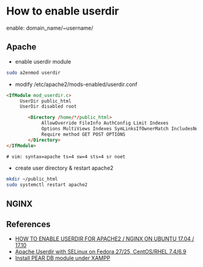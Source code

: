 # How to enable userdir
enable: domain_name/~username/

## Apache
* enable userdir module
```bash
sudo a2enmod userdir
```

* modify /etc/apache2/mods-enabled/userdir.conf
```html
<IfModule mod_userdir.c>
     UserDir public_html
     UserDir disabled root

        <Directory /home/*/public_html>
             AllowOverride FileInfo AuthConfig Limit Indexes
             Options MultiViews Indexes SymLinksIfOwnerMatch IncludesNoExec
             Require method GET POST OPTIONS
        </Directory>
</IfModule>

# vim: syntax=apache ts=4 sw=4 sts=4 sr noet
```

* create user directory & restart apache2
```bash
mkdir ~/public_html
sudo systemctl restart apache2
```




## NGINX

## References
* [HOW TO ENABLE USERDIR FOR APACHE2 / NGINX ON UBUNTU 17.04 / 17.10](https://websiteforstudents.com/enable-userdir-apache2-nginx-ubuntu-17-04-17-10/)
* [Apache Userdir with SELinux on Fedora 27/25, CentOS/RHEL 7.4/6.9](https://www.if-not-true-then-false.com/2010/enable-apache-userdir-with-selinux-on-fedora-centos-red-hat-rhel/)
* [Install PEAR DB module under XAMPP](https://jerryoem.wordpress.com/2009/02/12/install-pear-db-module-under-xampp/)